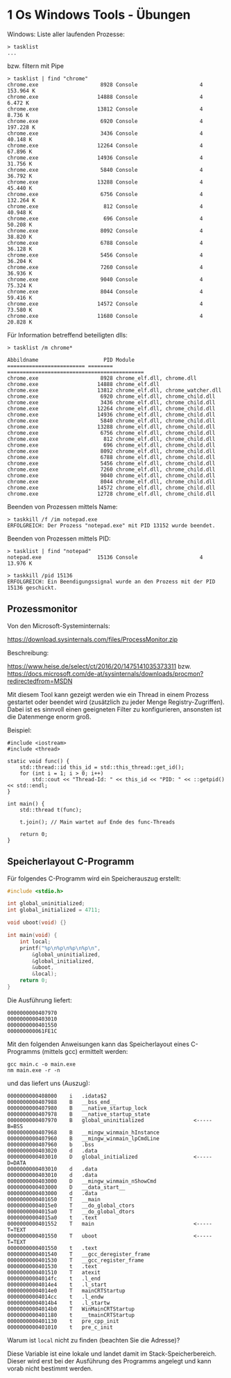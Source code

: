 # 1 Os Windows Tools - Übungen

Windows: Liste aller laufenden Prozesse:

```
> tasklist
...
```

bzw. filtern mit Pipe

```
> tasklist | find "chrome"
chrome.exe                    8928 Console                    4       153.964 K
chrome.exe                   14888 Console                    4         6.472 K
chrome.exe                   13812 Console                    4         8.736 K
chrome.exe                    6920 Console                    4       197.228 K
chrome.exe                    3436 Console                    4        40.148 K
chrome.exe                   12264 Console                    4        67.896 K
chrome.exe                   14936 Console                    4        31.756 K
chrome.exe                    5840 Console                    4        36.792 K
chrome.exe                   13288 Console                    4        45.440 K
chrome.exe                    6756 Console                    4       132.264 K
chrome.exe                     812 Console                    4        40.948 K
chrome.exe                     696 Console                    4        50.208 K
chrome.exe                    8092 Console                    4        38.820 K
chrome.exe                    6788 Console                    4        36.128 K
chrome.exe                    5456 Console                    4        36.204 K
chrome.exe                    7260 Console                    4        36.936 K
chrome.exe                    9040 Console                    4        75.324 K
chrome.exe                    8044 Console                    4        59.416 K
chrome.exe                   14572 Console                    4        73.580 K
chrome.exe                   11680 Console                    4        20.828 K
```

Für Information betreffend beteiligten dlls:

```
> tasklist /m chrome*

Abbildname                     PID Module
========================= ======== ============================================
chrome.exe                    8928 chrome_elf.dll, chrome.dll
chrome.exe                   14888 chrome_elf.dll
chrome.exe                   13812 chrome_elf.dll, chrome_watcher.dll
chrome.exe                    6920 chrome_elf.dll, chrome_child.dll
chrome.exe                    3436 chrome_elf.dll, chrome_child.dll
chrome.exe                   12264 chrome_elf.dll, chrome_child.dll
chrome.exe                   14936 chrome_elf.dll, chrome_child.dll
chrome.exe                    5840 chrome_elf.dll, chrome_child.dll
chrome.exe                   13288 chrome_elf.dll, chrome_child.dll
chrome.exe                    6756 chrome_elf.dll, chrome_child.dll
chrome.exe                     812 chrome_elf.dll, chrome_child.dll
chrome.exe                     696 chrome_elf.dll, chrome_child.dll
chrome.exe                    8092 chrome_elf.dll, chrome_child.dll
chrome.exe                    6788 chrome_elf.dll, chrome_child.dll
chrome.exe                    5456 chrome_elf.dll, chrome_child.dll
chrome.exe                    7260 chrome_elf.dll, chrome_child.dll
chrome.exe                    9040 chrome_elf.dll, chrome_child.dll
chrome.exe                    8044 chrome_elf.dll, chrome_child.dll
chrome.exe                   14572 chrome_elf.dll, chrome_child.dll
chrome.exe                   12728 chrome_elf.dll, chrome_child.dll
```

Beenden von Prozessen mittels Name:

```
> taskkill /f /im notepad.exe
ERFOLGREICH: Der Prozess "notepad.exe" mit PID 13152 wurde beendet.
```

Beenden von Prozessen mittels PID:

```
> tasklist | find "notepad"
notepad.exe                  15136 Console                    4        13.976 K

> taskkill /pid 15136
ERFOLGREICH: Ein Beendigungssignal wurde an den Prozess mit der PID 15136 geschickt.
```

## Prozessmonitor

Von den Microsoft-Systeminternals:

https://download.sysinternals.com/files/ProcessMonitor.zip

Beschreibung:

 https://www.heise.de/select/ct/2016/20/1475141035373311 bzw.  https://docs.microsoft.com/de-at/sysinternals/downloads/procmon?redirectedfrom=MSDN 

Mit diesem Tool kann gezeigt werden wie ein Thread in einem Prozess gestartet oder beendet wird (zusätzlich zu jeder Menge Registry-Zugriffen). Dabei ist es sinnvoll einen geeigneten Filter zu konfigurieren, ansonsten ist die Datenmenge enorm groß.

Beispiel:

```
#include <iostream>
#include <thread>

static void func() {
    std::thread::id this_id = std::this_thread::get_id();
    for (int i = 1; i > 0; i++)
        std::cout << "Thread-Id: " << this_id << "PID: " << ::getpid() << std::endl;
}

int main() {
    std::thread t(func);

    t.join(); // Main wartet auf Ende des func-Threads

    return 0;
}
```

## Speicherlayout C-Programm

Für folgendes C-Programm wird ein Speicherauszug erstellt:

```c
#include <stdio.h>

int global_uninitialized;
int global_initialized = 4711;

void uboot(void) {}

int main(void) {
    int local;
    printf("%p\n%p\n%p\n%p\n",
        &global_uninitialized,
        &global_initialized,
        &uboot,
        &local);
    return 0;
}
```

Die Ausführung liefert:

```
0000000000407970
0000000000403010
0000000000401550
000000000061FE1C
```

Mit den folgenden Anweisungen kann das Speicherlayout eines C-Programms (mittels gcc) ermittelt werden:

```
gcc main.c -o main.exe
nm main.exe -r -n
```

und das liefert uns (Auszug):

```
0000000000408000	i	.idata$2
0000000000407988	B	__bss_end__
0000000000407980	B	__native_startup_lock
0000000000407978	B	__native_startup_state
0000000000407970	B	global_uninitialized                <----- B=BSS
0000000000407968	B	__mingw_winmain_hInstance
0000000000407960	B	__mingw_winmain_lpCmdLine
0000000000407960	b	.bss
0000000000403020	d	.data
0000000000403010	D	global_initialized                  <----- D=DATA
0000000000403010	d	.data
0000000000403010	d	.data
0000000000403000	D	__mingw_winmain_nShowCmd
0000000000403000	D	__data_start__
0000000000403000	d	.data
0000000000401650	T	__main
00000000004015e0	T	__do_global_ctors
00000000004015a0	T	__do_global_dtors
00000000004015a0	t	.text
0000000000401552	T	main                                <----- T=TEXT
0000000000401550	T	uboot                               <----- T=TEXT
0000000000401550	t	.text
0000000000401540	T	__gcc_deregister_frame
0000000000401530	T	__gcc_register_frame
0000000000401530	t	.text
0000000000401510	T	atexit
00000000004014fc	t	.l_end
00000000004014e4	t	.l_start
00000000004014e0	T	mainCRTStartup
00000000004014cc	t	.l_endw
00000000004014b4	t	.l_startw
00000000004014b0	T	WinMainCRTStartup
0000000000401180	t	__tmainCRTStartup
0000000000401130	t	pre_cpp_init
0000000000401010	t	pre_c_init
```

Warum ist `local` nicht zu finden (beachten Sie die Adresse)? 

Diese Variable ist eine lokale und landet damit im Stack-Speicherbereich. Dieser wird erst bei der Ausführung des Programms angelegt und kann vorab nicht bestimmt werden.